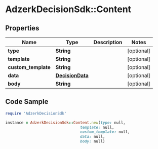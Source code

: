 # AdzerkDecisionSdk::Content

## Properties

Name | Type | Description | Notes
------------ | ------------- | ------------- | -------------
**type** | **String** |  | [optional] 
**template** | **String** |  | [optional] 
**custom_template** | **String** |  | [optional] 
**data** | [**DecisionData**](DecisionData.md) |  | [optional] 
**body** | **String** |  | [optional] 

## Code Sample

```ruby
require 'AdzerkDecisionSdk'

instance = AdzerkDecisionSdk::Content.new(type: null,
                                 template: null,
                                 custom_template: null,
                                 data: null,
                                 body: null)
```


